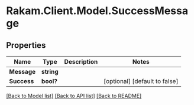 # Rakam.Client.Model.SuccessMessage
## Properties

Name | Type | Description | Notes
------------ | ------------- | ------------- | -------------
**Message** | **string** |  | 
**Success** | **bool?** |  | [optional] [default to false]

[[Back to Model list]](../README.md#documentation-for-models) [[Back to API list]](../README.md#documentation-for-api-endpoints) [[Back to README]](../README.md)

